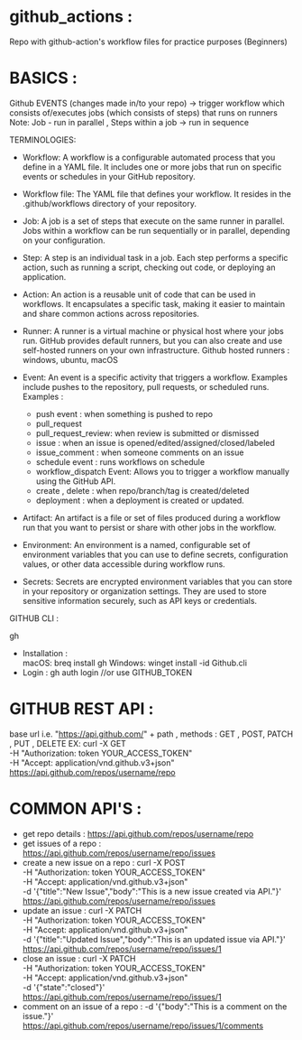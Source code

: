 # github_actions : 
Repo with github-action's workflow files for practice purposes (Beginners)

# BASICS :

Github EVENTS (changes made in/to your repo) -> trigger workflow which consists of/executes jobs (which consists of steps) that runs on runners
Note: Job - run in parallel , Steps within a job -> run in sequence

TERMINOLOGIES: 

- Workflow: A workflow is a configurable automated process that you define in a YAML file. It includes one or more jobs that run on specific events or schedules in your GitHub repository.
- Workflow file: The YAML file that defines your workflow. It resides in the .github/workflows directory of your repository.
- Job: A job is a set of steps that execute on the same runner in parallel. Jobs within a workflow can be run sequentially or in parallel, depending on your configuration.
- Step: A step is an individual task in a job. Each step performs a specific action, such as running a script, checking out code, or deploying an application.
- Action: An action is a reusable unit of code that can be used in workflows. It encapsulates a specific task, making it easier to maintain and share common actions across repositories.
- Runner: A runner is a virtual machine or physical host where your jobs run. GitHub provides default runners, but you can also create and use self-hosted runners on your own infrastructure.
Github hosted runners : windows, ubuntu, macOS
- Event: An event is a specific activity that triggers a workflow. Examples include pushes to the repository, pull requests, or scheduled runs.
Examples :
  - push event : when something is pushed to repo 
  - pull_request
  - pull_request_review: when review is submitted or dismissed
  - issue : when an issue is opened/edited/assigned/closed/labeled
  - issue_comment : when someone comments on an issue
  - schedule event : runs workflows on schedule
  - workflow_dispatch Event: Allows you to trigger a workflow manually using the GitHub API.
  - create , delete : when repo/branch/tag is created/deleted
  - deployment : when a deployment is created or updated. 

- Artifact: An artifact is a file or set of files produced during a workflow run that you want to persist or share with other jobs in the workflow.
- Environment: An environment is a named, configurable set of environment variables that you can use to define secrets, configuration values, or other data accessible during workflow runs.
- Secrets: Secrets are encrypted environment variables that you can store in your repository or organization settings. They are used to store sensitive information securely, such as API keys or credentials.


GITHUB CLI : 

gh 

- Installation :  
macOS:  breq install gh 
Windows: winget install -id Github.cli 
- Login : gh auth login    //or use GITHUB_TOKEN

# GITHUB REST API : 
base url i.e. "https://api.github.com/" + path , methods : GET , POST, PATCH , PUT , DELETE
EX: 
curl -X GET \
  -H "Authorization: token YOUR_ACCESS_TOKEN" \
  -H "Accept: application/vnd.github.v3+json" \
  https://api.github.com/repos/username/repo

# COMMON API'S : 
- get repo details :   https://api.github.com/repos/username/repo
- get issues of a repo : https://api.github.com/repos/username/repo/issues
-  create a new issue on a repo :
curl -X POST \
  -H "Authorization: token YOUR_ACCESS_TOKEN" \
  -H "Accept: application/vnd.github.v3+json" \
  -d '{"title":"New Issue","body":"This is a new issue created via API."}' \
  https://api.github.com/repos/username/repo/issues
- update an issue :
curl -X PATCH \
  -H "Authorization: token YOUR_ACCESS_TOKEN" \
  -H "Accept: application/vnd.github.v3+json" \
  -d '{"title":"Updated Issue","body":"This is an updated issue via API."}' \
  https://api.github.com/repos/username/repo/issues/1
- close an issue : 
curl -X PATCH \
  -H "Authorization: token YOUR_ACCESS_TOKEN" \
  -H "Accept: application/vnd.github.v3+json" \
  -d '{"state":"closed"}' \
  https://api.github.com/repos/username/repo/issues/1
- comment on an issue of a repo :
  -d '{"body":"This is a comment on the issue."}' \
  https://api.github.com/repos/username/repo/issues/1/comments

